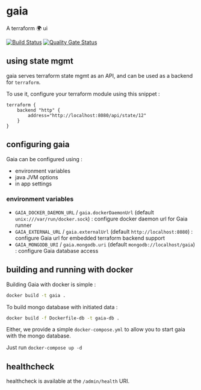 # gaia

A terraform 🌍 ui

[![Build Status](https://travis-ci.org/CodeKaio/gaia.svg?branch=master)](https://travis-ci.org/CodeKaio/gaia)
[![Quality Gate Status](https://sonarcloud.io/api/project_badges/measure?project=io.codeka%3Agaia&metric=alert_status)](https://sonarcloud.io/dashboard?id=io.codeka%3Agaia)

## using state mgmt

gaia serves terraform state mgmt as an API, and can be used as a backend for `terraform`.

To use it, configure your terraform module using this snippet :

```
terraform {
    backend "http" {
		address="http://localhost:8080/api/state/12"
	}
}
```

## configuring gaia

Gaia can be configured using :

* environment variables
* java JVM options 
* in app settings

### environment variables

* `GAIA_DOCKER_DAEMON_URL` / `gaia.dockerDaemonUrl` (default `unix:///var/run/docker.sock`) : configure docker daemon url for Gaia runner
* `GAIA_EXTERNAL_URL` / `gaia.externalUrl` (default `http://localhost:8080`) : configure Gaia url for embedded terraform backend support
* `GAIA_MONGODB_URI`  / `gaia.mongodb.uri` (default `mongodb://localhost/gaia`) : configure Gaia database access

## building and running with docker

Building Gaia with docker is simple :

```bash
docker build -t gaia .
```

To build mongo database with initiated data :

```bash
docker build -f Dockerfile-db -t gaia-db .
```

Either, we provide a simple `docker-compose.yml` to allow you to start gaia with the mongo database.

Just run `docker-compose up -d`


## healthcheck

healthcheck is available at the `/admin/health` URI.